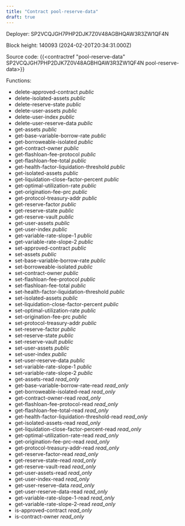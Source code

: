 ```yaml
---
title: "Contract pool-reserve-data"
draft: true
---
```

Deployer: SP2VCQJGH7PHP2DJK7Z0V48AGBHQAW3R3ZW1QF4N


 



Block height: 140093 (2024-02-20T20:34:31.000Z)

Source code: {{<contractref "pool-reserve-data" SP2VCQJGH7PHP2DJK7Z0V48AGBHQAW3R3ZW1QF4N pool-reserve-data>}}

Functions:

* delete-approved-contract _public_
* delete-isolated-assets _public_
* delete-reserve-state _public_
* delete-user-assets _public_
* delete-user-index _public_
* delete-user-reserve-data _public_
* get-assets _public_
* get-base-variable-borrow-rate _public_
* get-borroweable-isolated _public_
* get-contract-owner _public_
* get-flashloan-fee-protocol _public_
* get-flashloan-fee-total _public_
* get-health-factor-liquidation-threshold _public_
* get-isolated-assets _public_
* get-liquidation-close-factor-percent _public_
* get-optimal-utilization-rate _public_
* get-origination-fee-prc _public_
* get-protocol-treasury-addr _public_
* get-reserve-factor _public_
* get-reserve-state _public_
* get-reserve-vault _public_
* get-user-assets _public_
* get-user-index _public_
* get-variable-rate-slope-1 _public_
* get-variable-rate-slope-2 _public_
* set-approved-contract _public_
* set-assets _public_
* set-base-variable-borrow-rate _public_
* set-borroweable-isolated _public_
* set-contract-owner _public_
* set-flashloan-fee-protocol _public_
* set-flashloan-fee-total _public_
* set-health-factor-liquidation-threshold _public_
* set-isolated-assets _public_
* set-liquidation-close-factor-percent _public_
* set-optimal-utilization-rate _public_
* set-origination-fee-prc _public_
* set-protocol-treasury-addr _public_
* set-reserve-factor _public_
* set-reserve-state _public_
* set-reserve-vault _public_
* set-user-assets _public_
* set-user-index _public_
* set-user-reserve-data _public_
* set-variable-rate-slope-1 _public_
* set-variable-rate-slope-2 _public_
* get-assets-read _read_only_
* get-base-variable-borrow-rate-read _read_only_
* get-borroweable-isolated-read _read_only_
* get-contract-owner-read _read_only_
* get-flashloan-fee-protocol-read _read_only_
* get-flashloan-fee-total-read _read_only_
* get-health-factor-liquidation-threshold-read _read_only_
* get-isolated-assets-read _read_only_
* get-liquidation-close-factor-percent-read _read_only_
* get-optimal-utilization-rate-read _read_only_
* get-origination-fee-prc-read _read_only_
* get-protocol-treasury-addr-read _read_only_
* get-reserve-factor-read _read_only_
* get-reserve-state-read _read_only_
* get-reserve-vault-read _read_only_
* get-user-assets-read _read_only_
* get-user-index-read _read_only_
* get-user-reserve-data _read_only_
* get-user-reserve-data-read _read_only_
* get-variable-rate-slope-1-read _read_only_
* get-variable-rate-slope-2-read _read_only_
* is-approved-contract _read_only_
* is-contract-owner _read_only_
